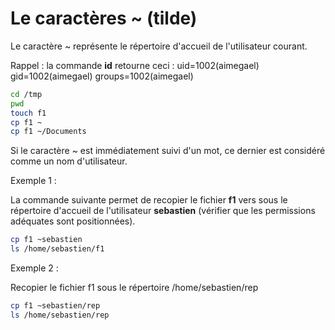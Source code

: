 # Le caractères ~ (tilde)

Le caractère ~ représente le répertoire d'accueil de l'utilisateur courant.

Rappel : la commande __id__ retourne ceci :
uid=1002(aimegael) gid=1002(aimegael) groups=1002(aimegael)

```bash
cd /tmp
pwd
touch f1
cp f1 ~
cp f1 ~/Documents
```

Si le caractère ~ est immédiatement suivi d'un mot, ce dernier est considéré comme un nom d'utilisateur.

Exemple 1 : 

La commande suivante permet de recopier le fichier __f1__ vers sous le répertoire d'accueil de l'utilisateur __sebastien__ (vérifier que les permissions adéquates sont positionnées).

```bash
cp f1 ~sebastien
ls /home/sebastien/f1
```

Exemple 2 :

Recopier le fichier f1 sous le répertoire /home/sebastien/rep
```bash
cp f1 ~sebastien/rep
ls /home/sebastien/rep
```
